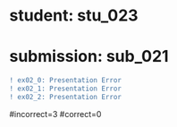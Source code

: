# student: stu_023
# submission: sub_021

```diff
! ex02_0: Presentation Error
! ex02_1: Presentation Error
! ex02_2: Presentation Error
```
#incorrect=3
#correct=0
